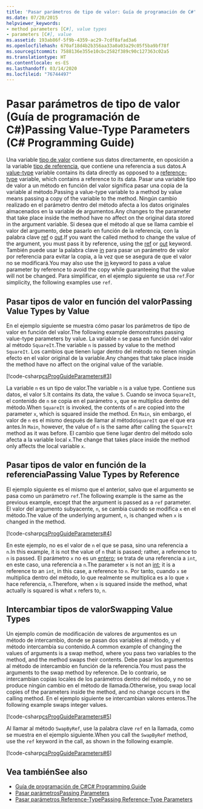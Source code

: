 ```yaml
---
title: 'Pasar parámetros de tipo de valor: Guía de programación de C#'
ms.date: 07/20/2015
helpviewer_keywords:
- method parameters [C#], value types
- parameters [C#], value
ms.assetid: 193ab86f-5f9b-4359-ac29-7cdf8afad3a6
ms.openlocfilehash: 670af18d4b2b356aa33a0a03a29c05f5ba9bf78f
ms.sourcegitcommit: 7588136e355e10cbc2582f389c90c127363c02a5
ms.translationtype: HT
ms.contentlocale: es-ES
ms.lasthandoff: 03/14/2020
ms.locfileid: "76744497"
---
```

# <a name="passing-value-type-parameters-c-programming-guide"></a><span data-ttu-id="b921d-102">Pasar parámetros de tipo de valor (Guía de programación de C#)</span><span class="sxs-lookup"><span data-stu-id="b921d-102">Passing Value-Type Parameters (C# Programming Guide)</span></span>
<span data-ttu-id="b921d-103">Una variable [tipo de valor](../../language-reference/builtin-types/value-types.md) contiene sus datos directamente, en oposición a la variable [tipo de referencia](../../language-reference/keywords/reference-types.md), que contiene una referencia a sus datos.</span><span class="sxs-lookup"><span data-stu-id="b921d-103">A [value-type](../../language-reference/builtin-types/value-types.md) variable contains its data directly as opposed to a [reference-type](../../language-reference/keywords/reference-types.md) variable, which contains a reference to its data.</span></span> <span data-ttu-id="b921d-104">Pasar una variable tipo de valor a un método en función del valor significa pasar una copia de la variable al método.</span><span class="sxs-lookup"><span data-stu-id="b921d-104">Passing a value-type variable to a method by value means passing a copy of the variable to the method.</span></span> <span data-ttu-id="b921d-105">Ningún cambio realizado en el parámetro dentro del método afecta a los datos originales almacenados en la variable de argumentos.</span><span class="sxs-lookup"><span data-stu-id="b921d-105">Any changes to the parameter that take place inside the method have no affect on the original data stored in the argument variable.</span></span> <span data-ttu-id="b921d-106">Si desea que el método al que se llama cambie el valor del argumento, debe pasarlo en función de la referencia, con la palabra clave [ref](../../language-reference/keywords/ref.md) o [out](../../language-reference/keywords/out-parameter-modifier.md).</span><span class="sxs-lookup"><span data-stu-id="b921d-106">If you want the called method to change the value of the argument, you must pass it by reference, using the [ref](../../language-reference/keywords/ref.md) or [out](../../language-reference/keywords/out-parameter-modifier.md) keyword.</span></span> <span data-ttu-id="b921d-107">También puede usar la palabra clave [in](../../language-reference/keywords/in-parameter-modifier.md) para pasar un parámetro de valor por referencia para evitar la copia, a la vez que se asegura de que el valor no se modificará.</span><span class="sxs-lookup"><span data-stu-id="b921d-107">You may also use the [in](../../language-reference/keywords/in-parameter-modifier.md) keyword to pass a value parameter by reference to avoid the copy while guaranteeing that the value will not be changed.</span></span> <span data-ttu-id="b921d-108">Para simplificar, en el ejemplo siguiente se usa `ref`.</span><span class="sxs-lookup"><span data-stu-id="b921d-108">For simplicity, the following examples use `ref`.</span></span>  
  
## <a name="passing-value-types-by-value"></a><span data-ttu-id="b921d-109">Pasar tipos de valor en función del valor</span><span class="sxs-lookup"><span data-stu-id="b921d-109">Passing Value Types by Value</span></span>  
 <span data-ttu-id="b921d-110">En el ejemplo siguiente se muestra cómo pasar los parámetros de tipo de valor en función del valor.</span><span class="sxs-lookup"><span data-stu-id="b921d-110">The following example demonstrates passing value-type parameters by value.</span></span> <span data-ttu-id="b921d-111">La variable `n` se pasa en función del valor al método `SquareIt`.</span><span class="sxs-lookup"><span data-stu-id="b921d-111">The variable `n` is passed by value to the method `SquareIt`.</span></span> <span data-ttu-id="b921d-112">Los cambios que tienen lugar dentro del método no tienen ningún efecto en el valor original de la variable.</span><span class="sxs-lookup"><span data-stu-id="b921d-112">Any changes that take place inside the method have no affect on the original value of the variable.</span></span>  
  
 [!code-csharp[csProgGuideParameters#3](~/samples/snippets/csharp/VS_Snippets_VBCSharp/csProgGuideParameters/CS/Parameters.cs#3)]  
  
 <span data-ttu-id="b921d-113">La variable `n` es un tipo de valor.</span><span class="sxs-lookup"><span data-stu-id="b921d-113">The variable `n` is a value type.</span></span> <span data-ttu-id="b921d-114">Contiene sus datos, el valor `5`.</span><span class="sxs-lookup"><span data-stu-id="b921d-114">It contains its data, the value `5`.</span></span> <span data-ttu-id="b921d-115">Cuando se invoca `SquareIt`, el contenido de `n` se copia en el parámetro `x`, que se multiplica dentro del método.</span><span class="sxs-lookup"><span data-stu-id="b921d-115">When `SquareIt` is invoked, the contents of `n` are copied into the parameter `x`, which is squared inside the method.</span></span> <span data-ttu-id="b921d-116">En `Main`, sin embargo, el valor de `n` es el mismo después de llamar al método`SquareIt` que el que era antes.</span><span class="sxs-lookup"><span data-stu-id="b921d-116">In `Main`, however, the value of `n` is the same after calling the `SquareIt` method as it was before.</span></span> <span data-ttu-id="b921d-117">El cambio que tiene lugar dentro del método solo afecta a la variable local `x`.</span><span class="sxs-lookup"><span data-stu-id="b921d-117">The change that takes place inside the method only affects the local variable `x`.</span></span>  
  
## <a name="passing-value-types-by-reference"></a><span data-ttu-id="b921d-118">Pasar tipos de valor en función de la referencia</span><span class="sxs-lookup"><span data-stu-id="b921d-118">Passing Value Types by Reference</span></span>  
 <span data-ttu-id="b921d-119">El ejemplo siguiente es el mismo que el anterior, salvo que el argumento se pasa como un parámetro `ref`.</span><span class="sxs-lookup"><span data-stu-id="b921d-119">The following example is the same as the previous example, except that the argument is passed as a `ref` parameter.</span></span> <span data-ttu-id="b921d-120">El valor del argumento subyacente, `n`, se cambia cuando se modifica `x` en el método.</span><span class="sxs-lookup"><span data-stu-id="b921d-120">The value of the underlying argument, `n`, is changed when `x` is changed in the method.</span></span>  
  
 [!code-csharp[csProgGuideParameters#4](~/samples/snippets/csharp/VS_Snippets_VBCSharp/csProgGuideParameters/CS/Parameters.cs#4)]  
  
 <span data-ttu-id="b921d-121">En este ejemplo, no es el valor de `n` el que se pasa, sino una referencia a `n`.</span><span class="sxs-lookup"><span data-stu-id="b921d-121">In this example, it is not the value of `n` that is passed; rather, a reference to `n` is passed.</span></span> <span data-ttu-id="b921d-122">El parámetro `x` no es un [entero](../../language-reference/builtin-types/integral-numeric-types.md); se trata de una referencia a `int`, en este caso, una referencia a `n`.</span><span class="sxs-lookup"><span data-stu-id="b921d-122">The parameter `x` is not an [int](../../language-reference/builtin-types/integral-numeric-types.md); it is a reference to an `int`, in this case, a reference to `n`.</span></span> <span data-ttu-id="b921d-123">Por tanto, cuando `x` se multiplica dentro del método, lo que realmente se multiplica es a lo que `x` hace referencia, `n`.</span><span class="sxs-lookup"><span data-stu-id="b921d-123">Therefore, when `x` is squared inside the method, what actually is squared is what `x` refers to, `n`.</span></span>  
  
## <a name="swapping-value-types"></a><span data-ttu-id="b921d-124">Intercambiar tipos de valor</span><span class="sxs-lookup"><span data-stu-id="b921d-124">Swapping Value Types</span></span>  
 <span data-ttu-id="b921d-125">Un ejemplo común de modificación de valores de argumentos es un método de intercambio, donde se pasan dos variables al método, y el método intercambia su contenido.</span><span class="sxs-lookup"><span data-stu-id="b921d-125">A common example of changing the values of arguments is a swap method, where you pass two variables to the method, and the method swaps their contents.</span></span> <span data-ttu-id="b921d-126">Debe pasar los argumentos al método de intercambio en función de la referencia.</span><span class="sxs-lookup"><span data-stu-id="b921d-126">You must pass the arguments to the swap method by reference.</span></span> <span data-ttu-id="b921d-127">De lo contrario, se intercambian copias locales de los parámetros dentro del método, y no se produce ningún cambio en el método de llamada.</span><span class="sxs-lookup"><span data-stu-id="b921d-127">Otherwise, you swap local copies of the parameters inside the method, and no change occurs in the calling method.</span></span> <span data-ttu-id="b921d-128">En el ejemplo siguiente se intercambian valores enteros.</span><span class="sxs-lookup"><span data-stu-id="b921d-128">The following example swaps integer values.</span></span>  
  
 [!code-csharp[csProgGuideParameters#5](~/samples/snippets/csharp/VS_Snippets_VBCSharp/csProgGuideParameters/CS/Parameters.cs#5)]  
  
 <span data-ttu-id="b921d-129">Al llamar al método `SwapByRef`, use la palabra clave `ref` en la llamada, como se muestra en el ejemplo siguiente.</span><span class="sxs-lookup"><span data-stu-id="b921d-129">When you call the `SwapByRef` method, use the `ref` keyword in the call, as shown in the following example.</span></span>  
  
 [!code-csharp[csProgGuideParameters#6](~/samples/snippets/csharp/VS_Snippets_VBCSharp/csProgGuideParameters/CS/Parameters.cs#6)]  
  
## <a name="see-also"></a><span data-ttu-id="b921d-130">Vea también</span><span class="sxs-lookup"><span data-stu-id="b921d-130">See also</span></span>

- [<span data-ttu-id="b921d-131">Guía de programación de C#</span><span class="sxs-lookup"><span data-stu-id="b921d-131">C# Programming Guide</span></span>](../index.md)
- [<span data-ttu-id="b921d-132">Pasar parámetros</span><span class="sxs-lookup"><span data-stu-id="b921d-132">Passing Parameters</span></span>](./passing-parameters.md)
- [<span data-ttu-id="b921d-133">Pasar parámetros Reference-Type</span><span class="sxs-lookup"><span data-stu-id="b921d-133">Passing Reference-Type Parameters</span></span>](./passing-reference-type-parameters.md)

